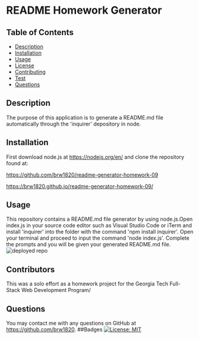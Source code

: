 
  # README Homework Generator
  ## Table of Contents
  * [Description](#description)
  * [Installation](#installation)
  * [Usage](#usage)
  * [License](#license)
  * [Contributing](#contributing)
  * [Test](#test)
  * [Questions](#questions)
  ## Description
  The purpose of this application is to generate a README.md file automatically through the 'inquirer' depository in node.
  ## Installation
  First download node.js at https://nodejs.org/en/ and clone the repository found at:

  https://github.com/brw1820/readme-generator-homework-09

  https://brw1820.github.io/readme-generator-homework-09/

  ## Usage
  This repository contains a README.md file generator by using node.js.Open index.js in your source code editor such as Visual Studio Code or iTerm and install 'inquirer' into the folder with the command 'npm install inquirer'. Open your terminal and proceed to input the command 'node index.js'. Complete the prompts and you will be given your generated README.md file.
  ![deployed repo](./Assets/Setup-Awesome-Screenshot.gif)
  ## Contributors
This was a solo effort as a homework project for the Georgia Tech Full-Stack Web Development Program/
  ## Questions
 You may contact me with any questions on GitHub at https://github.com/brw1820.
  ##Badges
  [![License: MIT](https://img.shields.io/badge/License-MIT-yellow.svg)](https://opensource.org/licenses/MIT)
